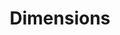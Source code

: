 ---
layout: default
bigquery: https://console.cloud.google.com/bigquery?p=covid-19-dimensions-ai&page=table&d=data&t=publications
contributors: Digital Science, https://www.digital-science.com/
cost: Free for personal, non-commercial use.
description: Dimensions contains more than 100 million publications, ranging from
  articles published in scholarly journals, books and book chapters, to preprints
  and conference proceedings. All publications are contextualized with linked data
  sets, funding, publications, patents, clinical trials, and policy documents. You
  can also view associated categories, funders, institutions, and researcher profiles.
documentation: https://docs.dimensions.ai/bigquery/index.html
last_edit: 04/13/2022, 07:59:55
location: https://www.dimensions.ai/products/free/
maintained_by: Digital Science, https://www.digital-science.com/
schema_fields:
- created_date
- types
- category_rcdc
- funding_jpy
- funding_nzd
- current_assignee_orgs
- metrics
- address
- category_hra
- repository_url
- category_icrp_cso
- start_year
- journal_lists
- repository_name
- repository_id
- proceedings_title
- associated_publication_arxiv_id
- organisation_details
- category_hrcs_hc
- funder_org_state_codes
- expiration_date
- name
- filing_status
- granted_year
- research_org_cities
- book_title
- conference
- title
- legal_status
- grant_number
- issue
- pages
- funding_cad
- subtitles
- funder_countries
- pmid
- current_assignee
- date_online
- doi
- open_access_categories
- associated_publication_doi
- funder_org_acronyms
- expiration_year
- volume
- legal_events
- mesh_headings
- date_normal
- labels
- mesh_terms
- granted_date
- category_hrcs_rac
- inventor_names
- resulting_publication_doi
- isbn
- associated_publication_pmid
- publication_date
- assignee_orgs
- cited_by_ids
- research_org_state_codes
- concepts
- pmcid
- category_sdg
- date_imported_gbq
- end_date
- status
- category_icrp_ct
- funding_currency
- filing_date
- funding_usd
- embargo_date
- brief_title
- arxiv_id
- end_year
- category_for
- citations
- funding_chf
- research_org_city_names
- funder_org_cities
- funding_eur
- gender
- citation_string
- cpc
- linkout
- altmetrics
- ipcr
- funding_amount
- date
- filing_year
- category_uoa
- application_number
- assignee_countries
- established
- funding_details
- family_members_ids
- clinical_trial_ids
- abstract
- funder_org_countries
- phase
- foa_number
- registry
- license
- aliases
- publication_year
- associated_grant_ids
- research_org_country_names
- original_assignee
- original_abstract
- acknowledgements
- funding_cny
- original_title
- funding_gbp
- priority_year
- family_count
- category_bra
- acronyms
- journal
- kind
- patent_ids
- acronym
- funder_orgs
- eisbn
- reference_ids
- associated_publication_id
- original_assignee_orgs
- supporting_grant_ids
- source_id
- investigators
- funding_aud
- research_org_countries
- links
- funder_org
- conditions
- publication_ids
- jurisdiction
- book_series_title
- parent_id
- interventions
- external_ids
- relationships
- editors
- id
- categories
- citations_count
- research_org_state_names
- researcher_ids
- original_assignee_countries
- authors
- date_print
- active_years
- start_date
- date_inserted
- type
- language
- email_address
- wikipedia_url
- current_assignee_countries
- family_id
- date_modified
- description
- year
- priority_date
- publisher
- resulting_publication_ids
- research_orgs
- open_access_categories_v2
shortname: dimensions
tags:
- scholarly literature
- patents
- funding
- clinical trials
- academic profiles
terms_of_use: 'Use of both the Dimensions COVID-19 dataset and full Dimensions dataset
  are subject to the Dimensions Terms of use: https://www.dimensions.ai/policies-terms-legal '
title: Dimensions
uuid: dcff88bd-fe6b-4fdb-8159-809bf9d7bc1c
---